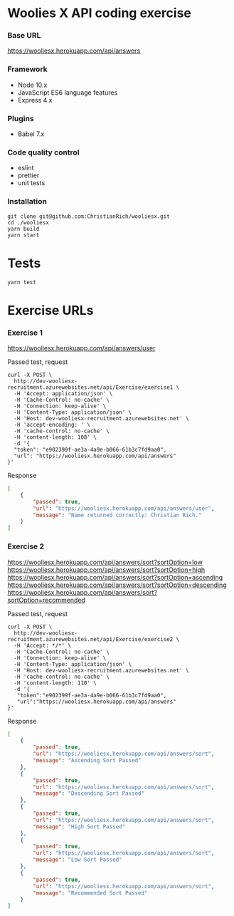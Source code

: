 # Woolies X API coding exercise

### Base URL 
https://wooliesx.herokuapp.com/api/answers

### Framework

- Node 10.x
- JavaScript ES6 language features
- Express 4.x

### Plugins

- Babel 7.x

### Code quality control

- eslint
- prettier
- unit tests

### Installation

```
git clone git@github.com:ChristianRich/wooliesx.git
cd ./wooliesx
yarn build
yarn start
```

# Tests

```
yarn test
```

# Exercise URLs

### Exercise 1
https://wooliesx.herokuapp.com/api/answers/user  

Passed test, request

```shell
curl -X POST \
  http://dev-wooliesx-recruitment.azurewebsites.net/api/Exercise/exercise1 \
  -H 'Accept: application/json' \
  -H 'Cache-Control: no-cache' \
  -H 'Connection: keep-alive' \
  -H 'Content-Type: application/json' \
  -H 'Host: dev-wooliesx-recruitment.azurewebsites.net' \
  -H 'accept-encoding: ' \
  -H 'cache-control: no-cache' \
  -H 'content-length: 108' \
  -d '{
  "token": "e902399f-ae3a-4a9e-b066-61b3c7fd9aa0",
  "url": "https://wooliesx.herokuapp.com/api/answers"
}'
```

Response  

```json
[
    {
        "passed": true,
        "url": "https://wooliesx.herokuapp.com/api/answers/user",
        "message": "Name returned correctly: Christian Rich."
    }
]
```
### Exercise 2  

https://wooliesx.herokuapp.com/api/answers/sort?sortOption=low  
https://wooliesx.herokuapp.com/api/answers/sort?sortOption=high  
https://wooliesx.herokuapp.com/api/answers/sort?sortOption=ascending  
https://wooliesx.herokuapp.com/api/answers/sort?sortOption=descending  
https://wooliesx.herokuapp.com/api/answers/sort?sortOption=recommended  



Passed test, request  

```shell
curl -X POST \
  http://dev-wooliesx-recruitment.azurewebsites.net/api/Exercise/exercise2 \
  -H 'Accept: */*' \
  -H 'Cache-Control: no-cache' \
  -H 'Connection: keep-alive' \
  -H 'Content-Type: application/json' \
  -H 'Host: dev-wooliesx-recruitment.azurewebsites.net' \
  -H 'cache-control: no-cache' \
  -H 'content-length: 110' \
  -d '{  
   "token":"e902399f-ae3a-4a9e-b066-61b3c7fd9aa0",
   "url":"https://wooliesx.herokuapp.com/api/answers"
}'
```

Response  
```json
[
    {
        "passed": true,
        "url": "https://wooliesx.herokuapp.com/api/answers/sort",
        "message": "Ascending Sort Passed"
    },
    {
        "passed": true,
        "url": "https://wooliesx.herokuapp.com/api/answers/sort",
        "message": "Descending Sort Passed"
    },
    {
        "passed": true,
        "url": "https://wooliesx.herokuapp.com/api/answers/sort",
        "message": "High Sort Passed"
    },
    {
        "passed": true,
        "url": "https://wooliesx.herokuapp.com/api/answers/sort",
        "message": "Low Sort Passed"
    },
    {
        "passed": true,
        "url": "https://wooliesx.herokuapp.com/api/answers/sort",
        "message": "Recommended Sort Passed"
    }
]
```

